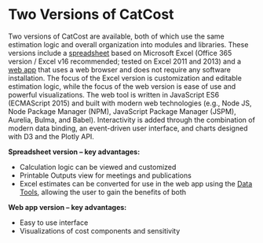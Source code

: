 # Two Versions of CatCost

Two versions of CatCost are available, both of which use the same estimation logic and overall organization into modules and libraries. These versions include a [spreadsheet](/getting-started/spreadsheet) based on Microsoft Excel (Office 365 version / Excel v16 recommended; tested on Excel 2011 and 2013) and a [web app](/getting-started/web-app) that uses a web browser and does not require any software installation. The focus of the Excel version is customization and editable estimation logic, while the focus of the web version is ease of use and powerful visualizations. The web tool is written in JavaScript ES6 (ECMAScript 2015) and built with modern web technologies (e.g., Node JS, Node Package Manager (NPM), JavaScript Package Manager (JSPM), Aurelia, Bulma, and Babel). Interactivity is added through the combination of modern data binding, an event-driven user interface, and charts designed with D3 and the Plotly API.

**Spreadsheet version – key advantages:**

- Calculation logic can be viewed and customized
- Printable Outputs view for meetings and publications
- Excel estimates can be converted for use in the web app using the [Data Tools](/getting-started/data-tools), allowing the user to gain the benefits of both

**Web app version – key advantages:**

- Easy to use interface
- Visualizations of cost components and sensitivity
